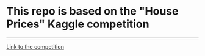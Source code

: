 # This repo is based on the "House Prices" Kaggle competition
***
[Link to the competition](https://www.kaggle.com/c/house-prices-advanced-regression-techniques/data)
